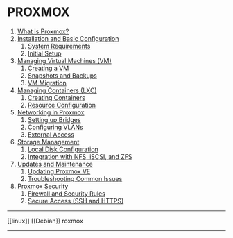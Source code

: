 # PROXMOX
1. [What is Proxmox?](what_is_proxmox.md)
2. [Installation and Basic Configuration](installation_configuration_proxmox.md)
    1. [System Requirements](system_requirements_proxmox.md)
    2. [Initial Setup](initial_setup_proxmox.md)
3. [Managing Virtual Machines (VM)](managing_vm_proxmox.md)
    1. [Creating a VM](creating_vm.md)
    2. [Snapshots and Backups](snapshots_backups.md)
    3. [VM Migration](vm_migration.md)
4. [Managing Containers (LXC)](managing_lxc_proxmox.md)
    1. [Creating Containers](creating_lxc.md)
    2. [Resource Configuration](resource_configuration_lxc.md)
5. [Networking in Proxmox](networking_proxmox.md)
    1. [Setting up Bridges](bridges_proxmox.md)
    2. [Configuring VLANs](vlans_proxmox.md)
    3. [External Access](external_access_proxmox.md)
6. [Storage Management](storage_management_proxmox.md)
    1. [Local Disk Configuration](proxmox_local_disk_configuration.md)
    2. [Integration with NFS, iSCSI, and ZFS](integration_nfs_iscsi_zfs.md)
7. [Updates and Maintenance](updates_maintenance_proxmox.md)
    1. [Updating Proxmox VE](updating_proxmox.md)
    2. [Troubleshooting Common Issues](troubleshooting_proxmox.md)
8. [Proxmox Security](proxmox_security.md)
    1. [Firewall and Security Rules](firewall_security_rules.md)
    2. [Secure Access (SSH and HTTPS)](secure_access_proxmox.md)
- - - 
 [[linux]] [[Debian]] roxmox
- - - 
